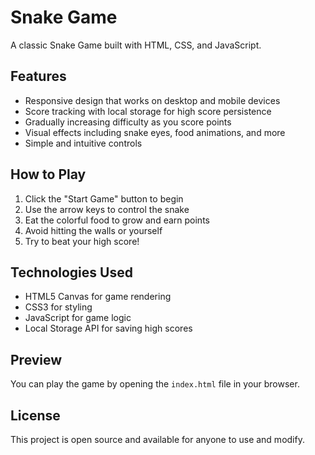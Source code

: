 # Snake Game

A classic Snake Game built with HTML, CSS, and JavaScript.

## Features

- Responsive design that works on desktop and mobile devices
- Score tracking with local storage for high score persistence
- Gradually increasing difficulty as you score points
- Visual effects including snake eyes, food animations, and more
- Simple and intuitive controls

## How to Play

1. Click the "Start Game" button to begin
2. Use the arrow keys to control the snake
3. Eat the colorful food to grow and earn points
4. Avoid hitting the walls or yourself
5. Try to beat your high score!

## Technologies Used

- HTML5 Canvas for game rendering
- CSS3 for styling
- JavaScript for game logic
- Local Storage API for saving high scores

## Preview

You can play the game by opening the `index.html` file in your browser.

## License

This project is open source and available for anyone to use and modify.